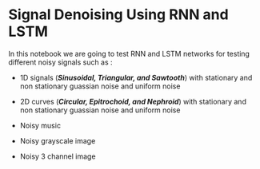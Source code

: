 # Signal Denoising Using RNN and LSTM

In this notebook we are going to test RNN and LSTM networks for testing different noisy signals such as :

*   1D signals (***Sinusoidal, Triangular, and Sawtooth***) with stationary and non stationary guassian noise and uniform noise

*   2D curves (***Circular, Epitrochoid, and Nephroid***) with stationary and non stationary guassian noise and uniform noise

*   Noisy music

*   Noisy grayscale image

*   Noisy 3 channel  image
